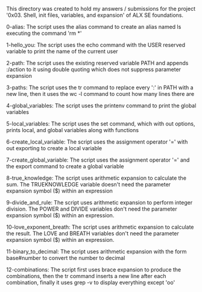 This directory was created to hold my answers / submissions for the project '0x03. Shell, init files, variables, and expansion' of ALX SE foundations.

0-alias: The script uses the alias command to create an alias named ls executing the command 'rm *'

1-hello_you: The script uses the echo command with the USER reserved variable to print the name of the current user

2-path: The script uses the existing reserved variable PATH and appends :/action to it using double quoting which does not suppress parameter expansion

3-paths: The script uses the tr command to replace every ':' in PATH with a new line, then it uses the wc -l command to count how many lines there are

4-global_variables: The script uses the printenv command to print the global variables

5-local_variables: The script uses the set command, which with out options, prints local, and global variables along with functions

6-create_local_variable: The script uses the assignment operator '=' with out exporting to create a local variable

7-create_global_variable: The script uses the assignment operator '=' and the export command to create a global variable

8-true_knowledge: The script uses arithmetic expansion to calculate the sum. The TRUEKNOWLEDGE variable doesn't need the parameter expansion symbol ($) within an expression

9-divide_and_rule: The script uses arithmetic expansion to perform integer division. The POWER and DIVIDE variables don't need the parameter expansion symbol ($) within an expression.

10-love_exponent_breath: The script uses arithmetic expansion to calculate the result. The LOVE and BREATH variables don't need the parameter expansion symbol ($) within an expression.

11-binary_to_decimal: The script uses arithmetic expansion with the form base#number to convert the number to decimal

12-combinations: The script first uses brace expansion to produce the combinations, then the tr command inserts a new line after each combination, finally it uses grep -v to display everything except 'oo'

